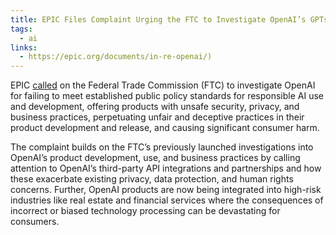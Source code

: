 ```yaml
---
title: EPIC Files Complaint Urging the FTC to Investigate OpenAI’s GPTs and Third-Party APIs
tags:
  - ai
links:
  - https://epic.org/documents/in-re-openai/)
---
```

EPIC [called](https://epic.org/documents/in-re-openai/) on the Federal Trade Commission (FTC) to investigate OpenAI for failing to meet established public policy standards for responsible AI use and development, offering products with unsafe security, privacy, and business practices, perpetuating unfair and deceptive practices in their product development and release, and causing significant consumer harm.

The complaint builds on the FTC’s previously launched investigations into OpenAI’s product development, use, and business practices by calling attention to OpenAI’s third-party API integrations and partnerships and how these exacerbate existing privacy, data protection, and human rights concerns. Further, OpenAI products are now being integrated into high-risk industries like real estate and financial services where the consequences of incorrect or biased technology processing can be devastating for consumers.